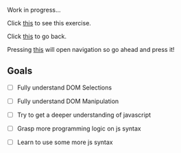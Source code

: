 Work in progress...


Click [this](https://scenoxmans.github.io/learning-frontend/exercises/2.mastering-javascript/1.dom-manipulation/) to see this exercise.

Click [this](https://github.com/scenoxmans/learning-frontend/exercises/) to go back.

Pressing [this](https://scenoxmans.github.io/learning-frontend/) will open navigation so go ahead and press it!


## Goals

- [ ] Fully understand DOM Selections
- [ ] Fully understand DOM Manipulation
- [ ] Try to get a deeper understanding of javascript
- [ ] Grasp more programming logic on js syntax
- [ ] Learn to use some more js syntax









	
